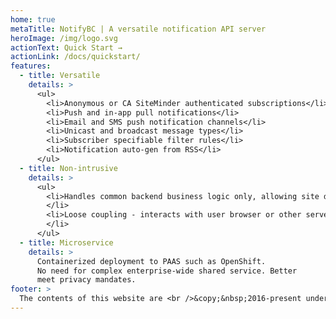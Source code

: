 ```yaml
---
home: true
metaTitle: NotifyBC | A versatile notification API server
heroImage: /img/logo.svg
actionText: Quick Start →
actionLink: /docs/quickstart/
features:
  - title: Versatile
    details: >
      <ul>
        <li>Anonymous or CA SiteMinder authenticated subscriptions</li>
        <li>Push and in-app pull notifications</li>
        <li>Email and SMS push notification channels</li>
        <li>Unicast and broadcast message types</li>
        <li>Subscriber specifiable filter rules</li>
        <li>Notification auto-gen from RSS</li>
      </ul>
  - title: Non-intrusive
    details: >
      <ul>
        <li>Handles common backend business logic only, allowing site developer implement frontend UI using widgets native to the site.
        </li>
        <li>Loose coupling - interacts with user browser or other server components through RESTful API.
        </li>
      </ul>
  - title: Microservice
    details: >
      Containerized deployment to PAAS such as OpenShift.
      No need for complex enterprise-wide shared service. Better
      meet privacy mandates.
footer: >
  The contents of this website are <br />&copy;&nbsp;2016-present under the terms of the <a href="https://github.com/bcgov/NotifyBC/blob/master/LICENSE">Apache&nbsp;License, Version 2.0</a>.
---
```

